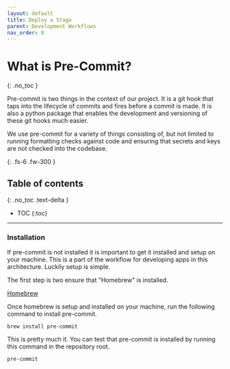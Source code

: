 ```yaml
---
layout: default
title: Deploy a Stage
parent: Development Workflows
nav_order: 8
---
```


# What is Pre-Commit?
{: .no_toc }

Pre-commit is two things in the context of our project. It is a git hook that taps into the lifecycle of commits and fires before a commit is made. It is also a python package that enables the development and versioning of these git hooks much easier.

We use pre-commit for a variety of things consisting of, but not limited to running formatting checks against code and ensuring that secrets and keys are not checked into the codebase.

{: .fs-6 .fw-300 }

## Table of contents
{: .no_toc .text-delta }

- TOC
{:toc}

---

### Installation
If pre-commit is not installed it is important to get it installed and setup on your machine. This is a part of the workflow for developing apps in this architecture. Luckily setup is simple.

The first step is two ensure that "Homebrew" is installed.

[Homebrew](https://brew.sh/)

Once homebrew is setup and installed on your machine, run the following command to install pre-commit.

```
brew install pre-commit
```

This is pretty much it. You can test that pre-commit is installed by running this command in the repository root.

```
pre-commit
```